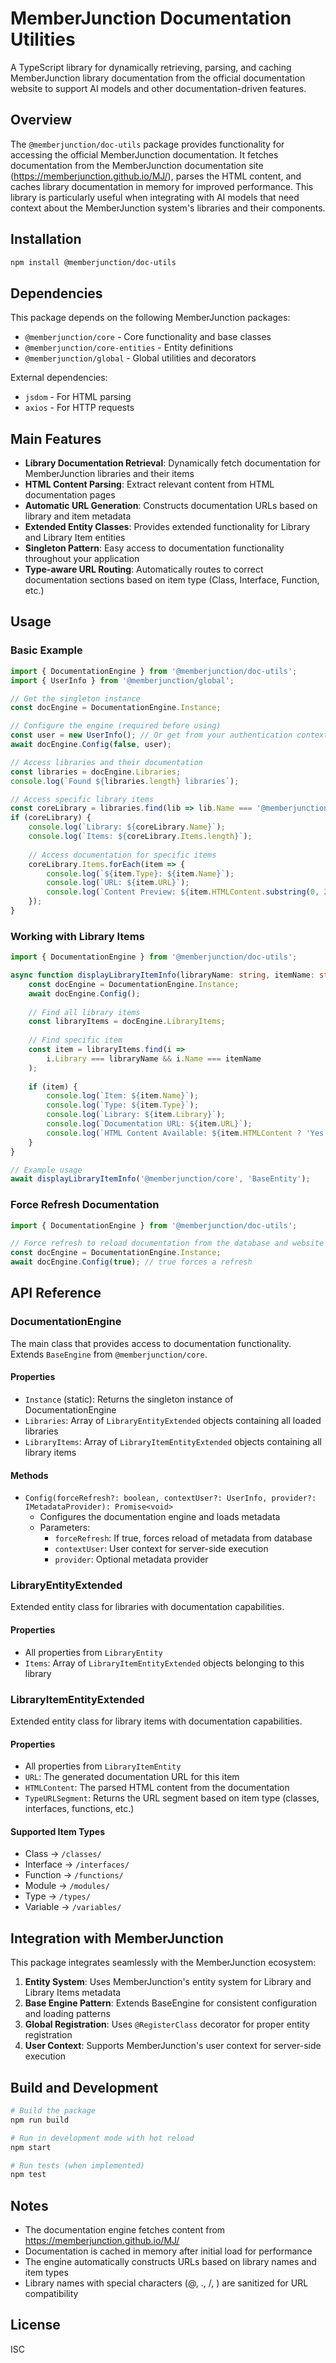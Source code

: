 # MemberJunction Documentation Utilities

A TypeScript library for dynamically retrieving, parsing, and caching MemberJunction library documentation from the official documentation website to support AI models and other documentation-driven features.

## Overview

The `@memberjunction/doc-utils` package provides functionality for accessing the official MemberJunction documentation. It fetches documentation from the MemberJunction documentation site (https://memberjunction.github.io/MJ/), parses the HTML content, and caches library documentation in memory for improved performance. This library is particularly useful when integrating with AI models that need context about the MemberJunction system's libraries and their components.

## Installation

```bash
npm install @memberjunction/doc-utils
```

## Dependencies

This package depends on the following MemberJunction packages:
- `@memberjunction/core` - Core functionality and base classes
- `@memberjunction/core-entities` - Entity definitions
- `@memberjunction/global` - Global utilities and decorators

External dependencies:
- `jsdom` - For HTML parsing
- `axios` - For HTTP requests

## Main Features

- **Library Documentation Retrieval**: Dynamically fetch documentation for MemberJunction libraries and their items
- **HTML Content Parsing**: Extract relevant content from HTML documentation pages
- **Automatic URL Generation**: Constructs documentation URLs based on library and item metadata
- **Extended Entity Classes**: Provides extended functionality for Library and Library Item entities
- **Singleton Pattern**: Easy access to documentation functionality throughout your application
- **Type-aware URL Routing**: Automatically routes to correct documentation sections based on item type (Class, Interface, Function, etc.)

## Usage

### Basic Example

```typescript
import { DocumentationEngine } from '@memberjunction/doc-utils';
import { UserInfo } from '@memberjunction/global';

// Get the singleton instance
const docEngine = DocumentationEngine.Instance;

// Configure the engine (required before using)
const user = new UserInfo(); // Or get from your authentication context
await docEngine.Config(false, user);

// Access libraries and their documentation
const libraries = docEngine.Libraries;
console.log(`Found ${libraries.length} libraries`);

// Access specific library items
const coreLibrary = libraries.find(lib => lib.Name === '@memberjunction/core');
if (coreLibrary) {
    console.log(`Library: ${coreLibrary.Name}`);
    console.log(`Items: ${coreLibrary.Items.length}`);
    
    // Access documentation for specific items
    coreLibrary.Items.forEach(item => {
        console.log(`${item.Type}: ${item.Name}`);
        console.log(`URL: ${item.URL}`);
        console.log(`Content Preview: ${item.HTMLContent.substring(0, 200)}...`);
    });
}
```

### Working with Library Items

```typescript
import { DocumentationEngine } from '@memberjunction/doc-utils';

async function displayLibraryItemInfo(libraryName: string, itemName: string) {
    const docEngine = DocumentationEngine.Instance;
    await docEngine.Config();
    
    // Find all library items
    const libraryItems = docEngine.LibraryItems;
    
    // Find specific item
    const item = libraryItems.find(i => 
        i.Library === libraryName && i.Name === itemName
    );
    
    if (item) {
        console.log(`Item: ${item.Name}`);
        console.log(`Type: ${item.Type}`);
        console.log(`Library: ${item.Library}`);
        console.log(`Documentation URL: ${item.URL}`);
        console.log(`HTML Content Available: ${item.HTMLContent ? 'Yes' : 'No'}`);
    }
}

// Example usage
await displayLibraryItemInfo('@memberjunction/core', 'BaseEntity');
```

### Force Refresh Documentation

```typescript
import { DocumentationEngine } from '@memberjunction/doc-utils';

// Force refresh to reload documentation from the database and website
const docEngine = DocumentationEngine.Instance;
await docEngine.Config(true); // true forces a refresh
```

## API Reference

### DocumentationEngine

The main class that provides access to documentation functionality. Extends `BaseEngine` from `@memberjunction/core`.

#### Properties

- `Instance` (static): Returns the singleton instance of DocumentationEngine
- `Libraries`: Array of `LibraryEntityExtended` objects containing all loaded libraries
- `LibraryItems`: Array of `LibraryItemEntityExtended` objects containing all library items

#### Methods

- `Config(forceRefresh?: boolean, contextUser?: UserInfo, provider?: IMetadataProvider): Promise<void>`
  - Configures the documentation engine and loads metadata
  - Parameters:
    - `forceRefresh`: If true, forces reload of metadata from database
    - `contextUser`: User context for server-side execution
    - `provider`: Optional metadata provider

### LibraryEntityExtended

Extended entity class for libraries with documentation capabilities.

#### Properties

- All properties from `LibraryEntity`
- `Items`: Array of `LibraryItemEntityExtended` objects belonging to this library

### LibraryItemEntityExtended

Extended entity class for library items with documentation capabilities.

#### Properties

- All properties from `LibraryItemEntity`
- `URL`: The generated documentation URL for this item
- `HTMLContent`: The parsed HTML content from the documentation
- `TypeURLSegment`: Returns the URL segment based on item type (classes, interfaces, functions, etc.)

#### Supported Item Types

- Class → `/classes/`
- Interface → `/interfaces/`
- Function → `/functions/`
- Module → `/modules/`
- Type → `/types/`
- Variable → `/variables/`

## Integration with MemberJunction

This package integrates seamlessly with the MemberJunction ecosystem:

1. **Entity System**: Uses MemberJunction's entity system for Library and Library Items metadata
2. **Base Engine Pattern**: Extends BaseEngine for consistent configuration and loading patterns
3. **Global Registration**: Uses `@RegisterClass` decorator for proper entity registration
4. **User Context**: Supports MemberJunction's user context for server-side execution

## Build and Development

```bash
# Build the package
npm run build

# Run in development mode with hot reload
npm start

# Run tests (when implemented)
npm test
```

## Notes

- The documentation engine fetches content from https://memberjunction.github.io/MJ/
- Documentation is cached in memory after initial load for performance
- The engine automatically constructs URLs based on library names and item types
- Library names with special characters (@, ., /, \) are sanitized for URL compatibility

## License

ISC
